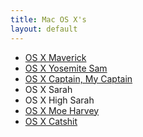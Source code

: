 ```yaml
---
title: Mac OS X's
layout: default
---
```


- [OS X Maverick](https://image.tmdb.org/t/p/original/9GyBSsMiGkPSk4OESIYZuedijBI.jpg)
- [OS X Yosemite Sam](https://upload.wikimedia.org/wikipedia/en/2/2d/Yosemite_Sam.svg)
- [OS X Captain, My Captain](https://image.tmdb.org/t/p/original/34DzJKMrzgc3EO1Dnbp6mkpbCZm.jpg)
- OS X Sarah
- OS X High Sarah
- [OS X Moe Harvey](https://upload.wikimedia.org/wikipedia/en/8/80/Moe_Szyslak.png)
- [OS X Catshit](https://upload.wikimedia.org/wikipedia/commons/thumb/f/ff/A_cat_using_an_automated_fully-plumbed_self_cleaning_litterbox.jpg/768px-A_cat_using_an_automated_fully-plumbed_self_cleaning_litterbox.jpg)
